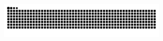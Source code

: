 <picture>
  <source media="(prefers-color-scheme: dark)" srcset="https://raw.githubusercontent.com/guestuser22/guestuser22/output/github-contribution-grid-snake-dark.svg">
  <source media="(prefers-color-scheme: light)" srcset="https://raw.githubusercontent.com/guestuser22/guestuser22/output/github-contribution-grid-snake.svg">
  <img alt="github contribution grid snake animation" src="https://raw.githubusercontent.com/guestuser22/guestuser22/output/github-contribution-grid-snake.svg">
</picture>

<!--
**guestuser22/guestuser22** is a ✨ _special_ ✨ repository because its `README.md` (this file) appears on your GitHub profile.

Here are some ideas to get you started:

- 🔭 I’m currently working on ...
- 🌱 I’m currently learning ...
- 👯 I’m looking to collaborate on ...
- 🤔 I’m looking for help with ...
- 💬 Ask me about ...
- 📫 How to reach me: ...
- 😄 Pronouns: ...
- ⚡ Fun fact: ...
-->
